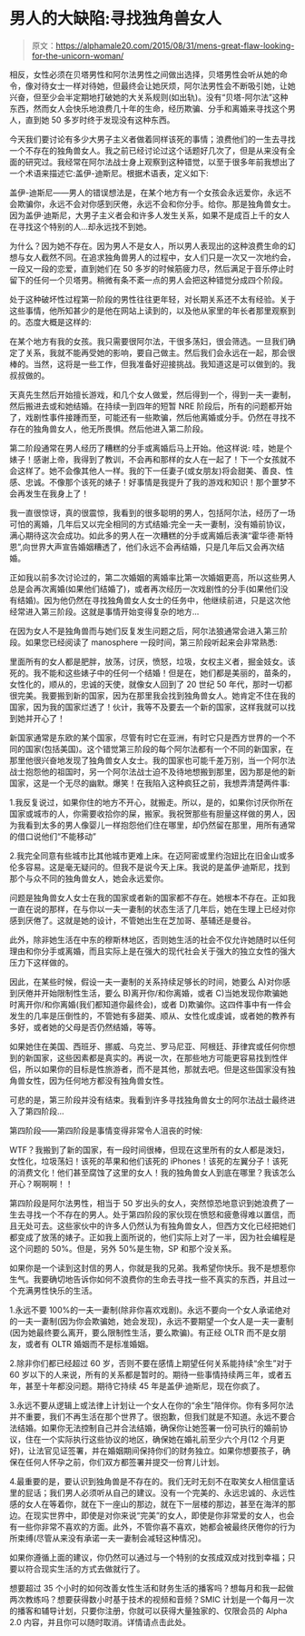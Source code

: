 # 男人的大缺陷:寻找独角兽女人

> 原文：<https://alphamale20.com/2015/08/31/mens-great-flaw-looking-for-the-unicorn-woman/>

相反，女性必须在贝塔男性和阿尔法男性之间做出选择，贝塔男性会听从她的命令，像对待女士一样对待她，但最终会让她厌烦，阿尔法男性会不断吸引她，让她兴奋，但至少会半定期地打破她的大关系规则(如出轨)。没有“贝塔-阿尔法”这种东西，然而女人会快乐地浪费几十年的生命，经历欺骗、分手和离婚来寻找这个男人，直到她 50 多岁时终于发现没有这种东西。

今天我们要讨论有多少大男子主义者做着同样该死的事情；浪费他们的一生去寻找一个不存在的独角兽女人。我之前已经讨论过这个话题好几次了，但是从来没有全面的研究过。我经常在阿尔法战士身上观察到这种错觉，以至于很多年前我想出了一个术语来描述它:盖伊-迪斯尼。根据术语表，定义如下:

盖伊-迪斯尼——男人的错误想法是，在某个地方有一个女孩会永远爱你，永远不会欺骗你，永远不会对你感到厌倦，永远不会和你分手。给你。那是独角兽女士。因为盖伊·迪斯尼，大男子主义者会和许多人发生关系，如果不是成百上千的女人在寻找这个特别的人...却永远找不到她。

为什么？因为她不存在。因为男人不是女人，所以男人表现出的这种浪费生命的幻想与女人截然不同。在追求独角兽男人的过程中，女人们只是一次又一次地约会，一段又一段的恋爱，直到她们在 50 多岁的时候筋疲力尽，然后满足于音乐停止时留下的任何一个贝塔男。稍微有条不紊一点的男人会把这种错觉分成四个阶段。

处于这种破坏性过程第一阶段的男性往往更年轻，对长期关系还不太有经验。关于这些事情，他所知甚少的是他在网站上读到的，以及他从家里的年长者那里观察到的。态度大概是这样的:

在某个地方有我的女孩。我只需要很阿尔法，干很多荡妇，很会筛选。一旦我们确定了关系，我就不能再受她的影响，要自己做主。然后我们会永远在一起，那会很棒的。当然，这将是一些工作，但我准备好迎接挑战。我知道这是可以做到的。我叔叔做的。

天真先生然后开始擅长游戏，和几个女人做爱，然后得到一个，得到一夫一妻制，然后搬进去或和她结婚。在持续一到四年的短暂 NRE 阶段后，所有的问题都开始了，戏剧性事件接踵而至，可能还有一些欺骗，然后他离婚或分手。仍然在寻找不存在的独角兽女人，他无所畏惧。然后他进入第二阶段。

第二阶段通常在男人经历了糟糕的分手或离婚后马上开始。他这样说:
哇，她是个婊子！感谢上帝，我得到了教训，不会再和那样的女人在一起了！下一个女孩就不会这样了。她不会像其他人一样。我的下一任妻子(或女朋友)将会甜美、善良、性感、忠诚。不像那个该死的婊子！好事情是我提升了我的游戏和知识！那个噩梦不会再发生在我身上了！

我一直很惊讶，真的很震惊，我看到的很多聪明的男人，包括阿尔法，经历了一场可怕的离婚，几年后又以完全相同的方式结婚:完全一夫一妻制，没有婚前协议，满心期待这次会成功。如此多的男人在一次糟糕的分手或离婚后表演“霍华德·斯特恩”,向世界大声宣告婚姻糟透了，他们永远不会再结婚，只是几年后又会再次结婚。

正如我以前多次讨论过的，第二次婚姻的离婚率比第一次婚姻更高，所以这些男人总是会再次离婚(如果他们结婚了)，或者再次经历一次戏剧性的分手(如果他们没有结婚)。因为他仍然在寻找独角兽女人女士的任务中，他继续前进，只是这次他经常进入第三阶段。这就是事情开始变得复杂的地方...

在因为女人不是独角兽而与她们反复发生问题之后，阿尔法狼通常会进入第三阶段。如果您已经阅读了 manosphere 一段时间，第三阶段听起来会非常熟悉:

里面所有的女人都是肥胖，放荡，讨厌，愤怒，垃圾，女权主义者，掘金妓女。该死的。我不能和这些婊子中的任何一个结婚！但是在，她们都是美丽的，苗条的，女性化的，顺从的，忠诚的天使，就像女人回到了 20 世纪 50 年代，那时一切都很完美。我要搬到新的国家，因为在那里我会找到独角兽女人。她肯定不住在我的国家，因为我的国家烂透了！伙计，我等不及要去一个新的国家，这样我就可以找到她并开心了！

新国家通常是东欧的某个国家，尽管有时它在亚洲，有时它只是西方世界的一个不同的国家(包括美国)。这个错觉第三阶段的每个阿尔法都有一个不同的新国家，在那里他很兴奋地发现了独角兽女人女士。我的国家也可能千差万别，当一个阿尔法战士抱怨他的祖国时，另一个阿尔法战士迫不及待地想搬到那里，因为那是他的新国家，这是一个无尽的幽默。爆笑！在我陷入这种疯狂之前，我想弄清楚两件事:

1.我反复说过，如果你住的地方不开心，就搬走。所以，是的，如果你讨厌你所在国家或城市的人，你需要收拾你的屎，搬家。我祝贺那些有胆量这样做的男人，因为我看到太多的男人像婴儿一样抱怨他们住在哪里，却仍然留在那里，用所有通常的借口说他们“不能移动”

2.我完全同意有些城市比其他城市更难上床。在迈阿密或里约泡妞比在旧金山或多伦多容易。这是毫无疑问的。但我不是说今天上床。我说的是盖伊·迪斯尼，找到那个与众不同的独角兽女人，她会永远爱你。

问题是独角兽女人女士在我的国家或者新的国家都不存在。她根本不存在。正如我一直在说的那样，在与你以一夫一妻制的状态生活了几年后，她在生理上已经对你感到厌倦了。这就是她的设计，不管她出生在芝加哥、基辅还是曼谷。

此外，除非她生活在中东的穆斯林地区，否则她生活的社会不仅允许她随时以任何理由和你分手或离婚，而且实际上是在强大的现代社会关于强大的独立女性的强大压力下这样做的。

因此，在某些时候，假设一夫一妻制的关系持续足够长的时间，她要么 A)对你感到厌倦并开始限制性生活，要么 B)离开你/和你离婚，或者 C)当她发现你欺骗她时离开你/和你离婚(我们都知道你最终会)，或者 D)欺骗你。这四件事中有一件会发生的几率是压倒性的，不管她有多甜美、顺从、女性化或虔诚，或者她的教养有多好，或者她的父母是否仍然结婚，等等。

如果她住在美国、西班牙、挪威、乌克兰、罗马尼亚、阿根廷、菲律宾或任何你想到的新国家，这些因素都是真实的。再说一次，在那些地方可能更容易找到性伴侣，所以如果你的目标是性旅游者，而不是其他，那就去吧。但是这些国家没有独角兽女性，因为任何地方都没有独角兽女性。

可悲的是，第三阶段并没有结束。我看到许多寻找独角兽女士的阿尔法战士最终进入了第四阶段...

第四阶段——第四阶段是事情变得非常令人沮丧的时候:

WTF？我搬到了新的国家，有一段时间很棒，但现在这里所有的女人都是泼妇，女性化，垃圾荡妇！该死的苹果和他们该死的 iPhones！该死的左翼分子！该死的消费文化！他们甚至腐蚀了这里的女人！我的独角兽女人到底在哪里？我该怎么开心？啊啊啊！！

第四阶段是阿尔法男性，相当于 50 岁出头的女人，突然惊恐地意识到她浪费了一生去寻找一个不存在的男人。处于第四阶段的家伙现在愤怒和疲惫得难以置信，而且无处可去。这些家伙中的许多人仍然认为有独角兽女人，但西方文化已经把她们都变成了放荡的婊子。正如我上面所说的，他们实际上对了一半，因为社会编程是这个问题的 50%。但是，另外 50%是生物，SP 和那个没关系。

如果你是一个读到这封信的男人，你就是我的兄弟。我希望你快乐。我不是想惹你生气。我要确切地告诉你如何不浪费你的生命去寻找一些不真实的东西，并且过一个充满男性快乐的生活。

1.永远不要 100%的一夫一妻制(除非你喜欢戏剧)。永远不要向一个女人承诺绝对的一夫一妻制(因为你会欺骗她，她会发现)，永远不要期望一个女人是一夫一妻制(因为她最终要么离开，要么限制性生活，要么欺骗)。有正经 OLTR 而不是女朋友，或者有 OLTR 婚姻而不是标准婚姻。

2.除非你们都已经超过 60 岁，否则不要在感情上期望任何关系能持续“余生”对于 60 岁以下的人来说，所有的关系都是暂时的。期待一些事情持续两三年，或者五年，甚至十年都没问题。期待它持续 45 年是盖伊·迪斯尼，现在你疯了。

3.永远不要从逻辑上或法律上计划让一个女人在你的“余生”陪伴你。你有多阿尔法并不重要，我们不再生活在那个世界了。很抱歉，但我们就是不知道。永远不要合法结婚。如果你无法控制自己并合法结婚，确保你让她签署一份可执行的婚前协议，住在一个实际执行这些协议的地区，确保她在婚礼前至少六个月(12 个月更好)，让法官见证签署，并在婚姻期间保持你们的财务独立。如果你想要孩子，确保在任何人怀孕之前，你们双方都签署并提交一份育儿计划。

4.最重要的是，要认识到独角兽是不存在的。我们无时无刻不在取笑女人相信童话里的屁话；我们男人必须听从自己的建议。没有一个完美的、永远忠诚的、永远性感的女人在等着你，就在下一座山的那边，就在下一层楼的那边，甚至在海洋的那边。在现实世界中，即使是对你来说“完美”的女人，即使是你非常爱的女人，也会有一些你非常不喜欢的方面。此外，不管你喜不喜欢，她都会被最终厌倦你的行为所束缚(尽管从来没有承诺一夫一妻制会减轻这种情况)。

如果你遵循上面的建议，你仍然可以通过与一个特别的女孩成双成对找到幸福；只要以符合现实生活的方式去做就行了。

想要超过 35 个小时的如何改善女性生活和财务生活的播客吗？想每月和我一起做两次教练吗？想要获得数小时基于技术的视频和音频？SMIC 计划是一个每月一次的播客和辅导计划，只要你注册，你就可以获得大量独家的、仅限会员的 Alpha 2.0 内容，并且你可以随时取消。详情请点击此处。